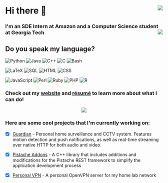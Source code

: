 # Hi there 👋  <img src="https://visitor-badge.glitch.me/badge?page_id=computer-geek64.visitor-badge" align="right">

### I'm an SDE Intern at Amazon and a Computer Science student at Georgia Tech <img src="https://img.shields.io/badge/Amazon-Intern-ff9900?style=flat&labelColor=gray&logo=Amazon&logoColor=ff9900" align="right">

## Do you speak my language?

![Python](https://img.shields.io/badge/Python-★★★-gray?style=for-the-badge&labelColor=3776ab&logo=Python&logoColor=white)
![Java](https://img.shields.io/badge/Java-★★★-gray?style=for-the-badge&labelColor=f0931f&logo=Java&logoColor=white)
![C++](https://img.shields.io/badge/C++-★★★-gray?style=for-the-badge&labelColor=00599c&logo=C%2B%2B&logoColor=white)
![C](https://img.shields.io/badge/C-★★★-gray?style=for-the-badge&labelColor=a8b9cc&logo=C&logoColor=white)
![Bash](https://img.shields.io/badge/Bash-★★★-gray?style=for-the-badge&labelColor=4eaa25&logo=GNU%20Bash&logoColor=white)

![LaTeX](https://img.shields.io/badge/LaTeX-★★★-gray?style=for-the-badge&labelColor=008080&logo=LaTeX&logoColor=white)
![SQL](https://img.shields.io/badge/SQL-★★★-gray?style=for-the-badge&labelColor=cc2927&logo=PostgreSQL&logoColor=white)
![HTML](https://img.shields.io/badge/HTML-★★★-gray?style=for-the-badge&labelColor=e34f26&logo=HTML5&logoColor=white)
![CSS](https://img.shields.io/badge/CSS-★★★-gray?style=for-the-badge&labelColor=1572b6&logo=CSS3&logoColor=white)

![JavaScript](https://img.shields.io/badge/JavaScript-★★☆-gray?style=for-the-badge&labelColor=f7df1e&logo=JavaScript&logoColor=black)
![Perl](https://img.shields.io/badge/Perl-★★☆-gray?style=for-the-badge&labelColor=39457e&logo=Perl&logoColor=white)
![Ruby](https://img.shields.io/badge/Ruby-★☆☆-gray?style=for-the-badge&labelColor=cc342d&logo=Ruby&logoColor=white)
![PHP](https://img.shields.io/badge/PHP-★☆☆-gray?style=for-the-badge&labelColor=777bb4&logo=PHP&logoColor=white)
![R](https://img.shields.io/badge/R-★☆☆-gray?style=for-the-badge&labelColor=276dc3&logo=R&logoColor=white)

### Check out my [website](https://ashishdsouza.com) and [résumé](https://ashishdsouza.com/files/Resume.pdf) to learn more about what I can do!

<div align="center">
  <img src="https://github-readme-stats-eight-theta.vercel.app/api?username=computer-geek64&show_icons=true&include_all_commits=true&count_private=true&hide=contribs">
</div>

### Here are some cool projects that I'm currently working on:

- [X] [Guardian](https://github.com/computer-geek64/guardian) - Personal home surveillance and CCTV system. Features motion detection and push notifications, as well as real-time streaming over native HTTP for both audio and video.

- [X] [Pistache Addons](https://github.com/computer-geek64/pistache-addons) - A C++ library that includes additions and modifications for the Pistache REST framework to simplify the application development process

- [X] [Personal VPN](https://github.com/computer-geek64/personal-vpn) - A personal OpenVPN server for my home lab network
